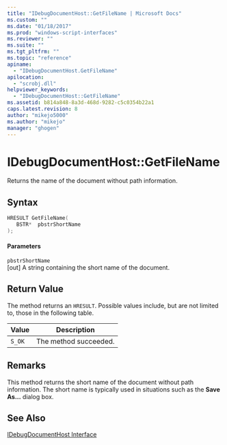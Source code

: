 ```yaml
---
title: "IDebugDocumentHost::GetFileName | Microsoft Docs"
ms.custom: ""
ms.date: "01/18/2017"
ms.prod: "windows-script-interfaces"
ms.reviewer: ""
ms.suite: ""
ms.tgt_pltfrm: ""
ms.topic: "reference"
apiname: 
  - "IDebugDocumentHost.GetFileName"
apilocation: 
  - "scrobj.dll"
helpviewer_keywords: 
  - "IDebugDocumentHost::GetFileName"
ms.assetid: b814a848-8a3d-468d-9282-c5c0354b22a1
caps.latest.revision: 8
author: "mikejo5000"
ms.author: "mikejo"
manager: "ghogen"
---
```

# IDebugDocumentHost::GetFileName
Returns the name of the document without path information.  
  
## Syntax  
  
```cpp
HRESULT GetFileName(  
   BSTR*  pbstrShortName  
);  
```  
  
#### Parameters  
 `pbstrShortName`  
 [out] A string containing the short name of the document.  
  
## Return Value  
 The method returns an `HRESULT`. Possible values include, but are not limited to, those in the following table.  
  
|Value|Description|  
|-----------|-----------------|  
|`S_OK`|The method succeeded.|  
  
## Remarks  
 This method returns the short name of the document without path information. The short name is typically used in situations such as the **Save As...** dialog box.  
  
## See Also  
 [IDebugDocumentHost Interface](../../winscript/reference/idebugdocumenthost-interface.md)